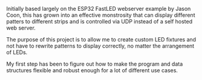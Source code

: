 Initially based largely on the ESP32 FastLED webserver example by Jason Coon, this has grown into an effective monstrosity that can display different patters to different strips and is controlled via UDP instead of a self hosted web server.

The purpose of this project is to allow me to create custom LED fixtures and not have to rewrite patterns to display correctly, no matter the arrangement of LEDs.

My first step has been to figure out how to make the program and data structures flexible and robust enough for a lot of different use cases.
